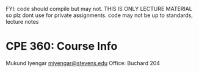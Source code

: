 FYI: code should compile but may not. THIS IS ONLY LECTURE MATERIAL so plz dont use for private assignments. code may not be up to standards, lecture notes

# CPE 360: Course Info

Mukund Iyengar
miyengar@stevens.edu
Office: Buchard 204
